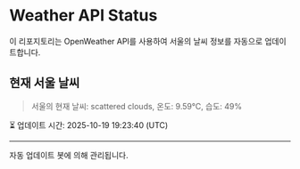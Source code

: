 
# Weather API Status

이 리포지토리는 OpenWeather API를 사용하여 서울의 날씨 정보를 자동으로 업데이트합니다.

## 현재 서울 날씨
> 서울의 현재 날씨: scattered clouds, 온도: 9.59°C, 습도: 49%

⏳ 업데이트 시간: 2025-10-19 19:23:40 (UTC)

---
자동 업데이트 봇에 의해 관리됩니다.
